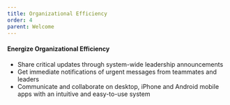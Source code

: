 ```yaml
---
title: Organizational Efficiency
order: 4
parent: Welcome
---
```



#### Energize Organizational Efficiency

* Share critical updates through system-wide leadership announcements
* Get immediate notifications of urgent messages from teammates and leaders
* Communicate and collaborate on desktop, iPhone and Android mobile apps with an intuitive and easy-to-use system